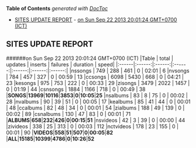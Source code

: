 **Table of Contents**  *generated with [DocToc](http://doctoc.herokuapp.com/)*

- [SITES UPDATE REPORT](#sites-update-report)
				- [on Sun Sep 22 2013 20:01:24 GMT+0700 (ICT)](#on-sun-sep-22-2013-200124-gmt+0700-ict)

## SITES UPDATE REPORT

######on Sun Sep 22 2013 20:01:24 GMT+0700 (ICT)
|Table | total | updates | inserts | failures | duration | speed|
|:------|:------:|:------:|:------:|:------:|:------:|:------:|
|nssongs | 749 | 288 | 461 | 0 | 02:01 | 6
|nvsongs | 784 | 457 | 327 | 0 | 00:59 | 13
|ccsongs | 6098 | 5430 | 668 | 0 | 04:21 | 23
|kesongs | 975 | 753 | 222 | 0 | 00:33 | 29
|zisongs | 3479 | 2022 | 1457 | 0 | 01:19 | 44
|csnsongs | 1884 | 1166 | 718 | 0 | 00:49 | 38
|**SONGS**|**13969**|**10116**|**3853**|**0**|**10:05**|**25**
|nsalbums | 83 | 8 | 75 | 0 | 00:02 | 28
|nvalbums | 90 | 39 | 51 | 0 | 00:05 | 17
|kealbums | 85 | 41 | 44 | 0 | 00:01 | 48
|ccalbums | 82 | 48 | 34 | 0 | 00:01 | 54
|zialbums | 188 | 49 | 139 | 0 | 00:02 | 89
|csnalbums | 130 | 47 | 83 | 0 | 00:01 | 71
|**ALBUMS**|**658**|**232**|**426**|**0**|**00:15**|**51**
|nsvideos | 42 | 3 | 39 | 0 | 00:00 | 44
|zivideos | 338 | 25 | 313 | 0 | 00:03 | 112
|nctvideos | 178 | 23 | 155 | 0 | 00:01 | 90
|**VIDEOS**|**558**|**51**|**507**|**0**|**00:05**|**82**
|**ALL**|**15185**|**10399**|**4786**|**0**|**10:26**|**52**

